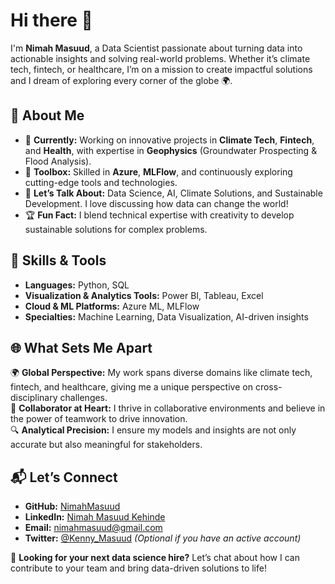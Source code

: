 # Hi there 👋  

I'm **Nimah Masuud**, a Data Scientist passionate about turning data into actionable insights and solving real-world problems. Whether it’s climate tech, fintech, or healthcare, I’m on a mission to create impactful solutions and I dream of exploring every corner of the globe 🌍.  

## 🌟 About Me  

- 🔭 **Currently:** Working on innovative projects in **Climate Tech**, **Fintech**, and **Health**, with expertise in **Geophysics** (Groundwater Prospecting & Flood Analysis).  
- 🌱 **Toolbox:** Skilled in **Azure**, **MLFlow**, and continuously exploring cutting-edge tools and technologies.  
- 💬 **Let’s Talk About:** Data Science, AI, Climate Solutions, and Sustainable Development. I love discussing how data can change the world!  
- 🏆 **Fun Fact:** I blend technical expertise with creativity to develop sustainable solutions for complex problems.  

## 🚀 Skills & Tools  

- **Languages:** Python, SQL  
- **Visualization & Analytics Tools:** Power BI, Tableau, Excel  
- **Cloud & ML Platforms:** Azure ML, MLFlow  
- **Specialties:** Machine Learning, Data Visualization, AI-driven insights  

## 🌐 What Sets Me Apart  

🌍 **Global Perspective:** My work spans diverse domains like climate tech, fintech, and healthcare, giving me a unique perspective on cross-disciplinary challenges.  
🤝 **Collaborator at Heart:** I thrive in collaborative environments and believe in the power of teamwork to drive innovation.  
🔍 **Analytical Precision:** I ensure my models and insights are not only accurate but also meaningful for stakeholders.  

## 📬 Let’s Connect  

- **GitHub:** [NimahMasuud](https://github.com/NimahMasuud)  
- **LinkedIn:** [Nimah Masuud Kehinde](https://www.linkedin.com/in/nimah-masuud-kehinde-268200147/)  
- **Email:** [nimahmasuud@gmail.com](mailto:nimahmasuud@gmail.com)  
- **Twitter:** [@Kenny_Masuud](https://twitter.com) *(Optional if you have an active account)*  

📌 **Looking for your next data science hire?** Let’s chat about how I can contribute to your team and bring data-driven solutions to life!  
